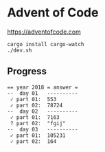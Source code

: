 # Advent of Code

https://adventofcode.com

```
cargo install cargo-watch
./dev.sh
```

## Progress

```
== year 2018 = answer =
--  day 01   ----------
 ✓ part 01:  553
 ✓ part 02:  78724
--  day 02   ----------
 ✓ part 01:  7163
 ? part 02:  "fgij"
--  day 03   ----------
 ✓ part 01:  105231
 ✓ part 02:  164
```
